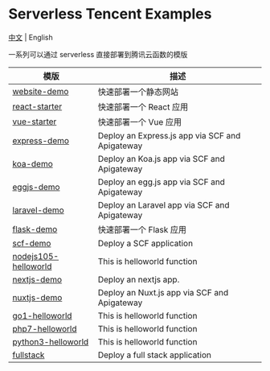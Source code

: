 # Serverless Tencent Examples

[中文](./README.md) | English

一系列可以通过 serverless 直接部署到腾讯云函数的模版

| 模版 | 描述 |
| --- | --- |
| [website-demo](./website-demo) | 快速部署一个静态网站 |
| [react-starter](./react-starter) | 快速部署一个 React 应用 |
| [vue-starter](./vue-starter) | 快速部署一个 Vue 应用 |
| [express-demo](./express-demo) | Deploy an Express.js app via SCF and Apigateway |
| [koa-demo](./koa-demo) | Deploy an Koa.js app via SCF and Apigateway |
| [eggjs-demo](./egg-demo) | Deploy an egg.js app via SCF and Apigateway |
| [laravel-demo](./laravel-demo) | Deploy an Laravel app via SCF and Apigateway |
| [flask-demo](./flask-demo) | 快速部署一个 Flask 应用 |
| [scf-demo](./scf-demo) | Deploy a SCF application |
| [nodejs105-helloworld](./nodejs105-helloworld) | This is helloworld function |
| [nextjs-demo](./nextjs-demo) | Deploy an nextjs app. |
| [nuxtjs-demo](./nuxtjs-demo) | Deploy an Nuxt.js app via SCF and Apigateway |
| [go1-helloworld](./go1-helloworld) | This is helloworld function |
| [php7-helloworld](./php7-helloworld) | This is helloworld function |
| [python3-helloworld](./python3-helloworld) | This is helloworld function |
| [fullstack](./fullstack) | Deploy a full stack application |
